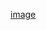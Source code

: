 [image]([https://www.google.com](https://r-charts.com/es/miscelanea/procesamiento-imagenes-magick_files/figure-html/importar-imagen-r.png))
